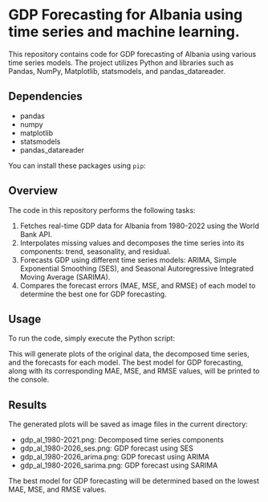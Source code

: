 # GDP Forecasting for Albania using time series and machine learning.

This repository contains code for GDP forecasting of Albania using various time series models. The project utilizes Python and libraries such as Pandas, NumPy, Matplotlib, statsmodels, and pandas_datareader.

## Dependencies

- pandas
- numpy
- matplotlib
- statsmodels
- pandas_datareader

You can install these packages using `pip`:

## Overview

The code in this repository performs the following tasks:

1. Fetches real-time GDP data for Albania from 1980-2022 using the World Bank API.
2. Interpolates missing values and decomposes the time series into its components: trend, seasonality, and residual.
3. Forecasts GDP using different time series models: ARIMA, Simple Exponential Smoothing (SES), and Seasonal Autoregressive Integrated Moving Average (SARIMA).
4. Compares the forecast errors (MAE, MSE, and RMSE) of each model to determine the best one for GDP forecasting.

## Usage

To run the code, simply execute the Python script:


This will generate plots of the original data, the decomposed time series, and the forecasts for each model. The best model for GDP forecasting, along with its corresponding MAE, MSE, and RMSE values, will be printed to the console.

## Results

The generated plots will be saved as image files in the current directory:

- gdp_al_1980-2021.png: Decomposed time series components
- gdp_al_1980-2026_ses.png: GDP forecast using SES
- gdp_al_1980-2026_arima.png: GDP forecast using ARIMA
- gdp_al_1980-2026_sarima.png: GDP forecast using SARIMA

The best model for GDP forecasting will be determined based on the lowest MAE, MSE, and RMSE values.